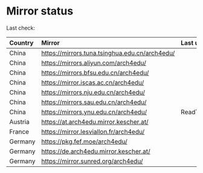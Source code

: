 <script src="./time.js"></script>
# Mirror status
Last check: <script type="text/javascript">localize(1687491156.7634184);</script>

|Country|Mirror|Last update|
|:------|:-----|:----------|
|China|https://mirrors.tuna.tsinghua.edu.cn/arch4edu/|<script type="text/javascript">localize(1687458644);</script>|
|China|https://mirrors.aliyun.com/arch4edu/|<script type="text/javascript">localize(1687415469);</script>|
|China|https://mirrors.bfsu.edu.cn/arch4edu/|<script type="text/javascript">localize(1687458644);</script>|
|China|https://mirror.iscas.ac.cn/arch4edu/|<script type="text/javascript">localize(1687458644);</script>|
|China|https://mirrors.nju.edu.cn/arch4edu/|<script type="text/javascript">localize(1687458644);</script>|
|China|https://mirrors.sau.edu.cn/arch4edu/|<script type="text/javascript">localize(1673850842);</script>|
|China|https://mirrors.ynu.edu.cn/arch4edu/|ReadTimeout|
|Austria|https://at.arch4edu.mirror.kescher.at/|<script type="text/javascript">localize(1687458644);</script>|
|France|https://mirror.lesviallon.fr/arch4edu/|<script type="text/javascript">localize(1687458644);</script>|
|Germany|https://pkg.fef.moe/arch4edu/|<script type="text/javascript">localize(1687458644);</script>|
|Germany|https://de.arch4edu.mirror.kescher.at/|<script type="text/javascript">localize(1687458644);</script>|
|Germany|https://mirror.sunred.org/arch4edu/|<script type="text/javascript">localize(1687458644);</script>|

<script src="./tablefilter/tablefilter.js"></script>
<script src="./table.js"></script>